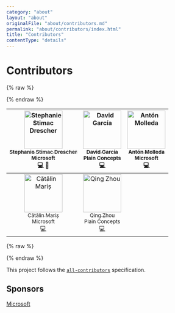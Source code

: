 ```yaml
---
category: "about"
layout: "about"
originalFile: "about/contributors.md"
permalink: "about/contributors/index.html"
title: "Contributors"
contentType: "details"
---
```

# Contributors

<!-- markdownlint-disable MD013 MD033-->
{% raw %}
<div class="section contributors">
{% endraw %}

| [<img src="https://avatars.githubusercontent.com/ststimac?s=100" width="100" alt="Stephanie Stimac Drescher"><br><sub>Stephanie Stimac Drescher</sub>](https://github.com/ststimac)<br><sub>Microsoft</sub><br>💻 🎨 | [<img src="https://avatars.githubusercontent.com/sarvaje?s=100" width="100" alt="David García"><br><sub>David García</sub>](https://github.com/sarvaje)<br><sub>Plain Concepts</sub><br>💻 | [<img src="https://avatars.githubusercontent.com/molant?s=100" width="100" alt="Antón Molleda"><br><sub>Antón Molleda</sub>](https://github.com/molant)<br><sub>Microsoft</sub><br>💻 |
| :---: | :---: | :---: |
| [<img src="https://avatars.githubusercontent.com/alrra?s=100" width="100" alt="Cătălin Mariș"><br><sub>Cătălin Mariș</sub>](https://github.com/alrra)<br><sub>Microsoft</sub><br>💻 | [<img src="https://avatars.githubusercontent.com/qzhou1607?s=100" width="100" alt="Qing Zhou"><br><sub>Qing Zhou</sub>](https://github.com/qzhou1607)<br><sub>Plain Concepts</sub><br>💻 |

{% raw %}
</div>
{% endraw %}
<!-- markdownlint-enable MD013 MD033 -->

This project follows the [`all-contributors`][all-contributors]
specification.

## Sponsors

[Microsoft][microsoft]

<!-- Link labels: -->

[all-contributors]: https://github.com/kentcdodds/all-contributors
[microsoft]: https://developer.microsoft.com/en-us/microsoft-edge/
